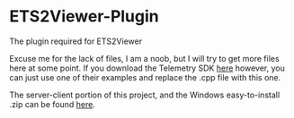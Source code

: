 ETS2Viewer-Plugin
=================

The plugin required for ETS2Viewer

Excuse me for the lack of files, I am a noob, but I will try to get more files here at some point. If you download the Telemetry SDK [here](http://www.eurotrucksimulator2.com/mod_tools.php) however, you can just use one of their examples and replace the .cpp file with this one.

The server-client portion of this project, and the Windows easy-to-install .zip can be found [here](https://github.com/Fordcars123/ETS2Viewer).

